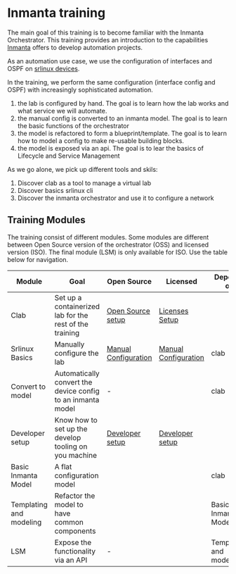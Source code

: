 # Inmanta training

The main goal of this training is to become familiar with the Inmanta Orchestrator. This training provides an introduction to the capabilities [Inmanta](inmanta.com) offers to develop automation projects. 

As an automation use case, we use the configuration of interfaces and OSPF on [srlinux devices](https://learn.srlinux.dev/). 

In the training, we perform the same configuration (interface config and OSPF) with increasingly sophisticated automation. 
1. the lab is configured by hand. The goal is to learn how the lab works and what service we will automate.
2. the manual config is converted to an inmanta model. The goal is to learn the basic functions of the orchestrator
3. the model is refactored to form a blueprint/template. The goal is to learn how to model a config to make re-usable building blocks.
4. the model is exposed via an api. The goal is to lear the basics of Lifecycle and Service Management


As we go alone, we pick up different tools and skils:

1. Discover clab as a tool to manage a virtual lab
2. Discover basics srlinux cli
4. Discover the inmanta orchestrator and use it to configure a network


## Training Modules

The training consist of different modules. Some modules are different between Open Source version of the orchestrator (OSS) and licensed version (ISO).
The final module (LSM) is only available for ISO. 
Use the table below for navigation.

| Module                  | Goal                                                        | Open Source | Licensed | Depends on              |
|-------------------------|-------------------------------------------------------------|-------------|----------|-------------------------|
| Clab                    | Set up a containerized lab for the rest of the training     | [Open Source setup](lab/README.md)            |   [Licenses Setup](lab-iso/README.md)        |                         |
| Srlinux Basics          | Manually configure the lab                                  | [Manual Configuration](0-manual-configuration.md) | [Manual Configuration](0-manual-configuration.md) | clab                    |
| Convert to model        | Automatically convert the device config to an inmanta model | -           |          | clab                    |
| Developer setup         | Know how to set up the develop tooling on you machine       | [Developer setup](https://docs.inmanta.com/inmanta-service-orchestrator/latest/model_developers/developer_getting_started.html) | [Developer setup](https://docs.inmanta.com/inmanta-service-orchestrator/latest/model_developers/developer_getting_started.html) | |
| Basic Inmanta Model     | A flat configuration model                                  |             |          | clab                    |
| Templating and modeling | Refactor the model to have common components                |             |          | Basic Inmanta Model     |
| LSM                     | Expose the functionality via an API                         | -           |          | Templating and modeling |

